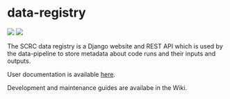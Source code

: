 # data-registry

[![][travis-master-img]][travis-master-url] [![][travis-develop-img]][travis-develop-url]

The SCRC data registry is a Django website and REST API which is used by the data-pipeline to store metadata about code runs and their inputs and outputs.

User documentation is available [here](docs/index.md).

Development and maintenance guides are availabe in the Wiki.

[travis-master-img]: https://img.shields.io/travis/ScottishCovidResponse/data-registry/master.svg?label=build-master
[travis-master-url]: https://travis-ci.org/ScottishCovidResponse/data-registry.svg?branch=master

[travis-develop-img]: https://img.shields.io/travis/ScottishCovidResponse/data-registry/develop.svg?label=build-develop
[travis-develop-url]: https://travis-ci.org/ScottishCovidResponse/data-registry.svg?branch=develop

